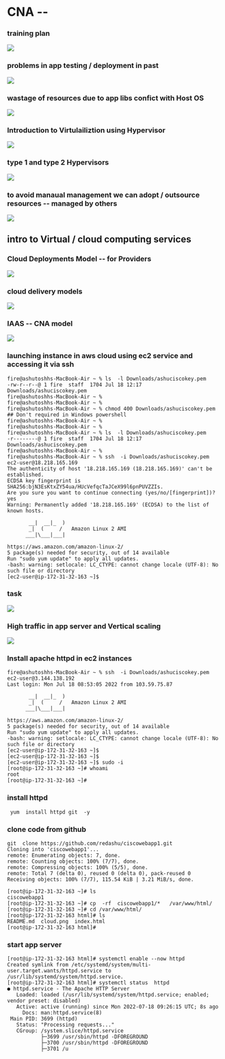 # CNA --

### training plan 

<img src="plan.png">

### problems in app testing / deployment in past 

<img src="probday1.png">

### wastage of resources due to app libs confict with Host OS 

<img src="appconfday1.png">

### Introduction to Virtulailiztion using Hypervisor 

<img src="vmday1.png">

### type 1 and type 2 Hypervisors 

<img src="day1hy.png">

### to avoid manaual management we can adopt / outsource resources -- managed by others 

<img src="cnaday1.png">

## intro to Virtual / cloud computing services 

### Cloud Deployments Model -- for Providers 

<img src="deployday1.png">
 
### cloud delivery models 

<img src="deployday1.png">

### IAAS -- CNA model 

<img src="day1rg.png">

### launching instance in aws cloud using ec2 service and accessing it via ssh 

```
fire@ashutoshhs-MacBook-Air ~ % ls  -l Downloads/ashuciscokey.pem 
-rw-r--r--@ 1 fire  staff  1704 Jul 18 12:17 Downloads/ashuciscokey.pem
fire@ashutoshhs-MacBook-Air ~ % 
fire@ashutoshhs-MacBook-Air ~ % 
fire@ashutoshhs-MacBook-Air ~ % chmod 400 Downloads/ashuciscokey.pem   ## Don't required in Windows powershell 
fire@ashutoshhs-MacBook-Air ~ % 
fire@ashutoshhs-MacBook-Air ~ % 
fire@ashutoshhs-MacBook-Air ~ % ls  -l Downloads/ashuciscokey.pem    
-r--------@ 1 fire  staff  1704 Jul 18 12:17 Downloads/ashuciscokey.pem
fire@ashutoshhs-MacBook-Air ~ % 
fire@ashutoshhs-MacBook-Air ~ % ssh  -i Downloads/ashuciscokey.pem  ec2-user@18.218.165.169 
The authenticity of host '18.218.165.169 (18.218.165.169)' can't be established.
ECDSA key fingerprint is SHA256:bjN3EsKtxZY54ua/HUcVefqcTaJCeX99l6pnPUVZZIs.
Are you sure you want to continue connecting (yes/no/[fingerprint])? yes
Warning: Permanently added '18.218.165.169' (ECDSA) to the list of known hosts.

       __|  __|_  )
       _|  (     /   Amazon Linux 2 AMI
      ___|\___|___|

https://aws.amazon.com/amazon-linux-2/
5 package(s) needed for security, out of 14 available
Run "sudo yum update" to apply all updates.
-bash: warning: setlocale: LC_CTYPE: cannot change locale (UTF-8): No such file or directory
[ec2-user@ip-172-31-32-163 ~]$ 
```

### task 

<img src="day1task1.png">


### High traffic in app server and Vertical scaling 

<img src="day1ha.png">

### Install  apache httpd in ec2 instances 

```
fire@ashutoshhs-MacBook-Air ~ % ssh  -i Downloads/ashuciscokey.pem  ec2-user@3.144.138.192
Last login: Mon Jul 18 08:53:05 2022 from 103.59.75.87

       __|  __|_  )
       _|  (     /   Amazon Linux 2 AMI
      ___|\___|___|

https://aws.amazon.com/amazon-linux-2/
5 package(s) needed for security, out of 14 available
Run "sudo yum update" to apply all updates.
-bash: warning: setlocale: LC_CTYPE: cannot change locale (UTF-8): No such file or directory
[ec2-user@ip-172-31-32-163 ~]$ 
[ec2-user@ip-172-31-32-163 ~]$ 
[ec2-user@ip-172-31-32-163 ~]$ sudo -i
[root@ip-172-31-32-163 ~]# whoami
root
[root@ip-172-31-32-163 ~]# 
```

### install httpd 

```
 yum  install httpd git  -y 
```

### clone code from github 

```
git  clone https://github.com/redashu/ciscowebapp1.git
Cloning into 'ciscowebapp1'...
remote: Enumerating objects: 7, done.
remote: Counting objects: 100% (7/7), done.
remote: Compressing objects: 100% (5/5), done.
remote: Total 7 (delta 0), reused 0 (delta 0), pack-reused 0
Receiving objects: 100% (7/7), 115.54 KiB | 3.21 MiB/s, done.

[root@ip-172-31-32-163 ~]# ls
ciscowebapp1
[root@ip-172-31-32-163 ~]# cp  -rf  ciscowebapp1/*   /var/www/html/
[root@ip-172-31-32-163 ~]# cd /var/www/html/
[root@ip-172-31-32-163 html]# ls
README.md  cloud.png  index.html
[root@ip-172-31-32-163 html]# 
```

### start app server 

```
[root@ip-172-31-32-163 html]# systemctl enable --now httpd
Created symlink from /etc/systemd/system/multi-user.target.wants/httpd.service to /usr/lib/systemd/system/httpd.service.
[root@ip-172-31-32-163 html]# systemctl status  httpd
● httpd.service - The Apache HTTP Server
   Loaded: loaded (/usr/lib/systemd/system/httpd.service; enabled; vendor preset: disabled)
   Active: active (running) since Mon 2022-07-18 09:26:15 UTC; 8s ago
     Docs: man:httpd.service(8)
 Main PID: 3699 (httpd)
   Status: "Processing requests..."
   CGroup: /system.slice/httpd.service
           ├─3699 /usr/sbin/httpd -DFOREGROUND
           ├─3700 /usr/sbin/httpd -DFOREGROUND
           ├─3701 /u
```






